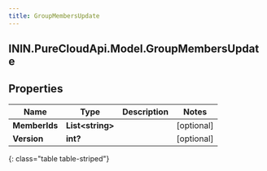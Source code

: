 ```yaml
---
title: GroupMembersUpdate
---
```

## ININ.PureCloudApi.Model.GroupMembersUpdate

## Properties

|Name | Type | Description | Notes|
|------------ | ------------- | ------------- | -------------|
| **MemberIds** | **List&lt;string&gt;** |  | [optional] |
| **Version** | **int?** |  | [optional] |
{: class="table table-striped"}


